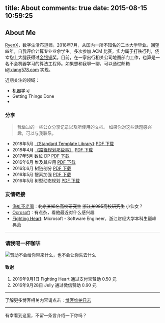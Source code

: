 title: About
comments: true
date: 2015-08-15 10:59:25
---

## About Me

[RyenX](https://github.com/xiang578)，数字生活布道师。2018年7月，从国内一所不知名的二本大学毕业。回望四年，自我评价计算专业业余学生。多次参加 ACM 比赛，实力属于打铁行列，侥幸抱上大腿获得过[金](https://xiang578.com/2017/11/05/icpc-xian-2017/)[银](https://xiang578.com/2017/12/18/icpc-ecl-shanghai-2017/)[铜](https://xiang578.com/2017/01/29/icpc-beijing-2016/)奖。目前，在一家出行相关公司地图部门工作，也算是一名不会机器学习的算法工程师。如果想和我聊一聊，可以通过邮箱 i@xiang578.com 实现。

近期关注的领域：

- 机器学习
- Getting Things Done
- 

### 分享

> 我做过的一些公众分享记录以及所使用的文档。
> 如果你对这些话题感兴趣，可以与我联系。

- 2018年5月 [《Standard Template Library》]() [PDF 下载](https://github.com/xiang578/xiang578.github.io/blob/master/file/stl.pdf)
- 2018年4月 [《路径规划那些事》](https://xiang578.com/2018/04/28/use-gtd-to-speach/) [PDF 下载](https://github.com/xiang578/xiang578.github.io/blob/master/file/0425.pdf)
- 2017年5月 数位 DP [PDF 下载](https://github.com/xiang578/xiang578.github.io/blob/master/file/20170525dp.pdf)
- 2016年6月 堆及其应用 [PDF 下载](https://github.com/xiang578/xiang578.github.io/blob/master/file/2016heap.pdf)
- 2016年6月 树链剖分 [PDF 下载](https://github.com/xiang578/xiang578.github.io/blob/master/file/2016treechain.pdf)
- 2016年5月 搜索加强 [PDF 下载](https://github.com/xiang578/xiang578.github.io/blob/master/file/20160531search.pdf)
- 2016年5月 树型动态规划 [PDF 下载](https://github.com/xiang578/xiang578.github.io/blob/master/file/20160531dp.pdf)


### 友情链接

- [海虹不老阁](http://haihongblog.com/)：~~北京某知名高校研究生~~ ~~浙江某985高校研究生~~ 小仙女？
- [Ocrosoft](https://www.ocrosoft.com/)：有点杂，看他最近对什么感兴趣
- [Fighting Heart](http://www.cnblogs.com/zufezzt): Microsoft - Software Engineer，浙江财经大学本科生巅峰典范


----------

### 请我喝一杯咖啡

![赞助不会给你带来什么，也不会让你失去什么](http://7xkpe5.com1.z0.glb.clouddn.com/%E6%94%B6%E6%AC%BE%E7%A0%81.jpg)

#### 致谢

1. 2016年9月1日 Fighting Heart 通过支付宝赞助 0.50 元
2. 2016年9月28日 Jelly 通过微信赞助 0.60 元

----------

了解更多博客相关内容请点击：[博客维护日志]()


----------

有幸看到这里，不留一条言介绍一下你吗？

